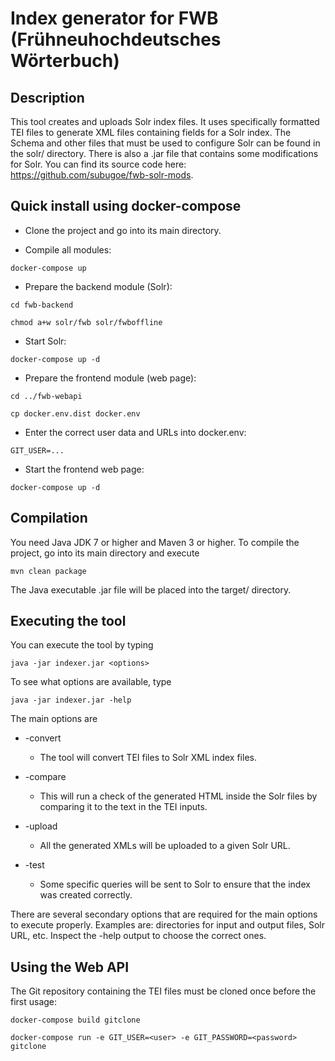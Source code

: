 # Index generator for FWB (Frühneuhochdeutsches Wörterbuch)

## Description

This tool creates and uploads Solr index files.
It uses specifically formatted TEI files to generate XML files containing fields for a Solr index.
The Schema and other files that must be used to configure Solr can be found in the solr/ directory.
There is also a .jar file that contains some modifications for Solr. You can find its source code here: 
https://github.com/subugoe/fwb-solr-mods.

## Quick install using docker-compose

- Clone the project and go into its main directory.

- Compile all modules:

``` docker-compose up ```

- Prepare the backend module (Solr):

``` cd fwb-backend ```

``` chmod a+w solr/fwb solr/fwboffline ```

- Start Solr:

``` docker-compose up -d ```

- Prepare the frontend module (web page):

``` cd ../fwb-webapi ```

``` cp docker.env.dist docker.env ```

- Enter the correct user data and URLs into docker.env:

``` GIT_USER=... ```

- Start the frontend web page:

``` docker-compose up -d ```

## Compilation

You need Java JDK 7 or higher and Maven 3 or higher.
To compile the project, go into its main directory and execute 

``` mvn clean package ```

The Java executable .jar file will be placed into the target/ directory.

## Executing the tool

You can execute the tool by typing

``` java -jar indexer.jar <options> ```

To see what options are available, type

``` java -jar indexer.jar -help ```

The main options are

* -convert
  * The tool will convert TEI files to Solr XML index files.
  
* -compare
  * This will run a check of the generated HTML inside the Solr files by comparing it to the text in the TEI inputs.

* -upload
  * All the generated XMLs will be uploaded to a given Solr URL.
  
* -test
  * Some specific queries will be sent to Solr to ensure that the index was created correctly.
  
There are several secondary options that are required for the main options to execute properly.
Examples are: directories for input and output files, Solr URL, etc.
Inspect the -help output to choose the correct ones.

## Using the Web API

The Git repository containing the TEI files must be cloned once before the first usage:

``` docker-compose build gitclone ```

``` docker-compose run -e GIT_USER=<user> -e GIT_PASSWORD=<password> gitclone ```

  
  
